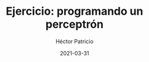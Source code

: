 ---
title: "Ejercicio: programando un perceptrón"
date: 2021-03-31
author: Héctor Patricio
tags:
categories: 
comments: true
excerpt: "Escribe aquí un buen resumen de tu artículo"
header:
  overlay_image: #image
  teaser: #image
  overlay_filter: rgba(0, 0, 0, 0.5)
---